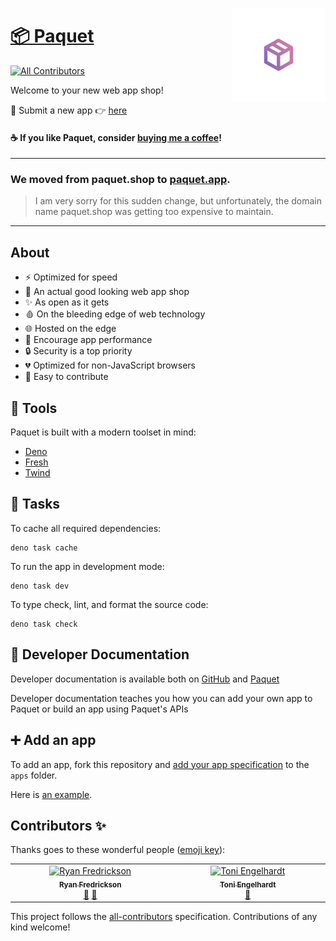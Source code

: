 <img
	align="right"
	src="/resources/rounded-logo.png"
	alt="Paquet logo"
	height="150px"
/>

# [📦 Paquet](https://paquet.app)

<!-- ALL-CONTRIBUTORS-BADGE:START - Do not remove or modify this section -->

[![All Contributors](https://img.shields.io/badge/all_contributors-2-orange.svg?style=flat-square)](#contributors-)

<!-- ALL-CONTRIBUTORS-BADGE:END -->

Welcome to your new web app shop!

👋 Submit a new app 👉 [here](https://github.com/notangelmario/paquet/issues/new?labels=new+app&template=app-request.md)

#### ☕ If you like Paquet, consider [buying me a coffee](https://buymeacoffee.com/notangelmario)!

---

### We moved from paquet.shop to [paquet.app](https://paquet.app).

> I am very sorry for this sudden change, but unfortunately, the domain name paquet.shop was getting too expensive to maintain.

---

## About

- ⚡ Optimized for speed
- 💄 An actual good looking web app shop
- ✨ As open as it gets
- 🩸 On the bleeding edge of web technology
- 🌐 Hosted on the edge
- 🚀 Encourage app performance
- 🔒 Security is a top priority
- 💔 Optimized for non-JavaScript browsers
- 🎈 Easy to contribute

## 🧰 Tools

Paquet is built with a modern toolset in mind:

- [Deno](https://deno.land)
- [Fresh](https://fresh.deno.dev)
- [Twind](https://twind.dev)

## 🔨 Tasks

To cache all required dependencies:

```
deno task cache
```

To run the app in development mode:

```
deno task dev
```

To type check, lint, and format the source code:

```
deno task check
```

## 📄 Developer Documentation

Developer documentation is available both on [GitHub](/docs/getting-started.md) and
[Paquet](https://paquet.app/docs/getting-started)

Developer documentation teaches you how you can add your own app to Paquet or build an app using Paquet's APIs

## ➕ Add an app

To add an app, fork this repository and [add your app specification](/docs/app-spec.md)
to the `apps` folder.

Here is [an example](/apps/us.githubstat.json).

## Contributors ✨

Thanks goes to these wonderful people ([emoji key](https://allcontributors.org/docs/en/emoji-key)):

<!-- ALL-CONTRIBUTORS-LIST:START - Do not remove or modify this section -->
<!-- prettier-ignore-start -->
<!-- markdownlint-disable -->
<table>
  <tbody>
    <tr>
      <td align="center" valign="top" width="14.28%"><a href="https://github.com/rtsfred3"><img src="https://avatars.githubusercontent.com/u/2818162?v=4?s=100" width="100px;" alt="Ryan Fredrickson"/><br /><sub><b>Ryan Fredrickson</b></sub></a><br /><a href="https://github.com/notangelmario/paquet/issues?q=author%3Artsfred3" title="Bug reports">🐛</a> <a href="https://github.com/notangelmario/paquet/commits?author=rtsfred3" title="Documentation">📖</a></td>
      <td align="center" valign="top" width="14.28%"><a href="http://merklin.xyz"><img src="https://avatars.githubusercontent.com/u/2703233?v=4?s=100" width="100px;" alt="Toni Engelhardt"/><br /><sub><b>Toni Engelhardt</b></sub></a><br /><a href="#ideas-toniengelhardt" title="Ideas, Planning, & Feedback">🤔</a></td>
    </tr>
  </tbody>
</table>

<!-- markdownlint-restore -->
<!-- prettier-ignore-end -->

<!-- ALL-CONTRIBUTORS-LIST:END -->

This project follows the [all-contributors](https://github.com/all-contributors/all-contributors) specification. Contributions of any kind welcome!
